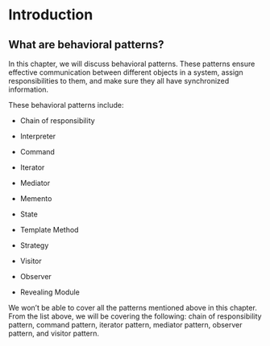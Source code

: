 # Introduction
## What are behavioral patterns?
In this chapter, we will discuss behavioral patterns. These patterns ensure effective communication between different objects in a system, assign responsibilities to them, and make sure they all have synchronized information.

These behavioral patterns include:

- Chain of responsibility

- Interpreter

- Command

- Iterator

- Mediator

- Memento

- State

- Template Method

- Strategy

- Visitor

- Observer

- Revealing Module


We won’t be able to cover all the patterns mentioned above in this chapter. From the list above, we will be covering the following: chain of responsibility pattern, command pattern, iterator pattern, mediator pattern, observer pattern, and visitor pattern.
